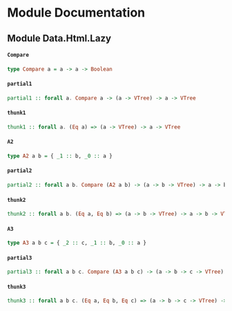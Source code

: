 # Module Documentation

## Module Data.Html.Lazy

#### `Compare`

``` purescript
type Compare a = a -> a -> Boolean
```


#### `partial1`

``` purescript
partial1 :: forall a. Compare a -> (a -> VTree) -> a -> VTree
```


#### `thunk1`

``` purescript
thunk1 :: forall a. (Eq a) => (a -> VTree) -> a -> VTree
```


#### `A2`

``` purescript
type A2 a b = { _1 :: b, _0 :: a }
```


#### `partial2`

``` purescript
partial2 :: forall a b. Compare (A2 a b) -> (a -> b -> VTree) -> a -> b -> VTree
```


#### `thunk2`

``` purescript
thunk2 :: forall a b. (Eq a, Eq b) => (a -> b -> VTree) -> a -> b -> VTree
```


#### `A3`

``` purescript
type A3 a b c = { _2 :: c, _1 :: b, _0 :: a }
```


#### `partial3`

``` purescript
partial3 :: forall a b c. Compare (A3 a b c) -> (a -> b -> c -> VTree) -> a -> b -> c -> VTree
```


#### `thunk3`

``` purescript
thunk3 :: forall a b c. (Eq a, Eq b, Eq c) => (a -> b -> c -> VTree) -> a -> b -> c -> VTree
```




